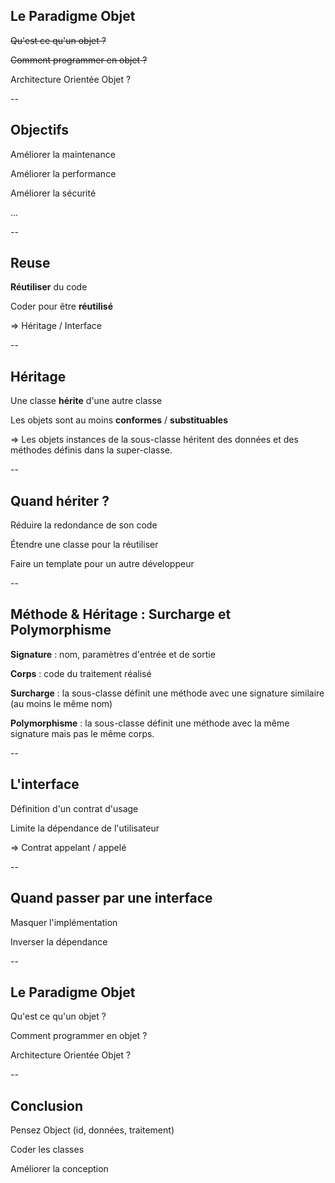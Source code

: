 ## Le Paradigme Objet

~~Qu'est ce qu'un objet ?~~

~~Comment programmer en objet  ?~~

Architecture Orientée Objet ?

--

## Objectifs

Améliorer la maintenance

Améliorer la performance

Améliorer la sécurité

...

--

## Reuse

**Réutiliser** du code

Coder pour être **réutilisé**

=> Héritage / Interface

--

## Héritage

Une classe **hérite** d'une autre classe

Les objets sont au moins **conformes** / **substituables**

=> Les objets instances de la sous-classe héritent des données et des méthodes définis dans la super-classe.

--

## Quand hériter ?

Réduire la redondance de son code

Étendre une classe pour la réutiliser

Faire un template pour un autre développeur

--

## Méthode & Héritage : Surcharge et Polymorphisme

**Signature** : nom, paramètres d'entrée et de sortie

**Corps** : code du traitement réalisé

**Surcharge** : la sous-classe définit une méthode avec une signature similaire (au moins le même nom)

**Polymorphisme** : la sous-classe définit une méthode avec la même signature mais pas le même corps.

--

## L'interface

Définition d'un contrat d'usage

Limite la dépendance de l'utilisateur

=> Contrat appelant / appelé

--

## Quand passer par une interface

Masquer l'implémentation

Inverser la dépendance


--

## Le Paradigme Objet

Qu'est ce qu'un objet ?

Comment programmer en objet  ?

Architecture Orientée Objet ?

--

## Conclusion

Pensez Object (id, données, traitement)

Coder les classes

Améliorer la conception
